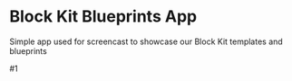 # Block Kit Blueprints App

Simple app used for screencast to showcase our Block Kit templates and blueprints

#1